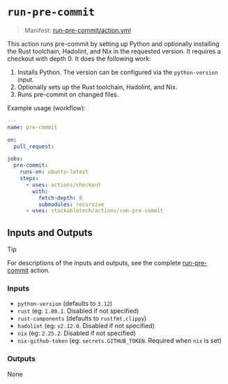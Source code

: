 # `run-pre-commit`

> Manifest: [run-pre-commit/action.yml][run-pre-commit]

This action runs pre-commit by setting up Python and optionally installing the Rust toolchain,
Hadolint, and Nix in the requested version. It requires a checkout with depth 0. It does the
following work:

1. Installs Python. The version can be configured via the `python-version` input.
2. Optionally sets up the Rust toolchain, Hadolint, and Nix.
3. Runs pre-commit on changed files.

Example usage (workflow):

```yaml
---
name: pre-commit

on:
  pull_request:

jobs:
  pre-commit:
    runs-on: ubuntu-latest
    steps:
      - uses: actions/checkout
        with:
          fetch-depth: 0
          submodules: recursive
      - uses: stackabletech/actions/run-pre-commit
```

## Inputs and Outputs

> [!TIP]
> For descriptions of the inputs and outputs, see the complete [run-pre-commit] action.

### Inputs

- `python-version` (defaults to `3.12`)
- `rust` (eg: `1.80.1`. Disabled if not specified)
- `rust-components` (defaults to `rustfmt,clippy`)
- `hadolint` (eg: `v2.12.0`. Disabled if not specified)
- `nix` (eg: `2.25.2`. Disabled if not specified)
- `nix-github-token` (eg: `secrets.GITHUB_TOKEN`. Required when `nix` is set)

### Outputs

None

[run-pre-commit]: ./action.yml
